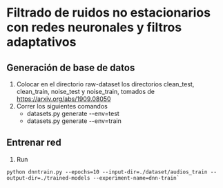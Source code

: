 # Filtrado de ruidos no estacionarios con redes neuronales y filtros adaptativos

## Generación de base de datos

1. Colocar en el directorio raw-dataset los directorios clean_test, clean_train, noise_test y noise_train, tomados de https://arxiv.org/abs/1909.08050
2. Correr los siguientes comandos
    * datasets.py generate --env=test
    * datasets.py generate --env=train


## Entrenar red

1. Run 

```
python dnntrain.py --epochs=10 --input-dir=./dataset/audios_train --output-dir=./trained-models --experiment-name=dnn-train`
```